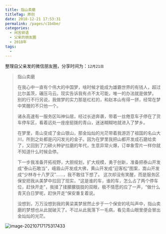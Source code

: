```yaml
---
title: 指山卖磨
titleTag: 原创
date: 2018-12-21 17:53:31
permalink: /pages/c1b4be/
categories:
  - 闲言碎语
  - 父亲的朋友圈
  - 2018年
tags:
  - 
---
```

整理自父亲发的微信朋友圈，分享时间为：`12月21日`

> 指山卖磨
>
> 在我心中一直有个伟大的中国梦，啥时候才能成为雄霸世界的有钱人，超过比尔盖茨，碾压马云。现实告诉我有点不太可能，唯一的办法就是做梦。
> 别的行不行另说，我做梦的实力那是杠杠的，和赵本山有得一拼，经常在梦中笑醒的不只他一个。
>
> 诸永高速有一服务区叫神仙居，经过长途奔袭，带着一丝倦意车子停在了货车停车区，看着远处一座座挺拨的青山，迷迷糊糊地就进入了梦乡。
>
> 在梦里，青山变成了金山银山，那金灿灿的光茫带着我游沥了祖国的名山大川，所到之处都是闪闪发光的金子。因为在梦里我把山都开发成石磨给卖了，又回到了刀耕火种驴拉磨的年代，生意异常火爆，订单象雪片一样你就不知道什么时候会停。
>
> 下一步我准备开拓视野，大胆规划，扩大规模，勇于创新，准备把泰山开发成“泰山石敢当”，峨眉山开发成大佛，黄山开发成“迎客松”图案，嵩山开发成“少林寺十八罗汉”……，我不敢往下想了。
> 这次却没有笑醒，而是服务区保安把我从美梦中拉回了现实，“这是谁的车，谁的车，怎么占了两个停车位，赶快开走”，我揉了揉朦朦胧胧的双眼，极不情愿的应了一声，“做什么青天白日梦呢，赶快开走“保安重复着说。
>
> 没想到，万万没想到我的黄梁美梦居然止步于一个保安的吼叫声中，指山卖磨的梦想也从此就破灭了。不过从此我落下一毛病，看见青山眼里便会冒出金灿灿的光茫。

![image-20210717175317433](http://t.eryajf.net/imgs/2021/09/d4622b361dd81df6.jpg)